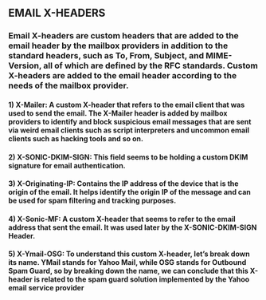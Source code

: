 ## EMAIL X-HEADERS

### Email X-headers are custom headers that are added to the email header by the mailbox providers in addition to the standard headers, such as To, From, Subject, and MIME-Version, all of which are defined by the RFC standards. Custom X-headers are added to the email header according to the needs of the mailbox provider.

#### 1) X-Mailer: A custom X-header that refers to the email client that was used to send the email. The X-Mailer header is added by mailbox providers to identify and block suspicious email messages that are sent via weird email clients such as script interpreters and uncommon email clients such as hacking tools and so on.

#### 2) X-SONIC-DKIM-SIGN: This field seems to be holding a custom DKIM signature for email authentication.

#### 3) X-Originating-IP: Contains  the IP address of the device that is the origin of the email. It helps identify the origin IP of the message and can be used for spam filtering and tracking purposes.

#### 4) X-Sonic-MF: A custom X-header that seems to refer to the email address that sent the email. It was used later by the X-SONIC-DKIM-SIGN Header.

#### 5) X-Ymail-OSG: To understand this custom X-header, let’s break down its name. YMail stands for Yahoo Mail, while OSG stands for Outbound Spam Guard, so by breaking down the name, we can conclude that this X-header is related to the spam guard solution implemented by the Yahoo email service provider
